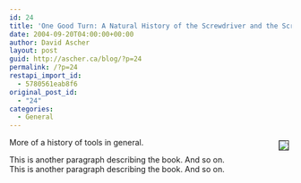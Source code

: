 ```yaml
---
id: 24
title: 'One Good Turn: A Natural History of the Screwdriver and the Screw'
date: 2004-09-20T04:00:00+00:00
author: David Ascher
layout: post
guid: http://ascher.ca/blog/?p=24
permalink: /?p=24
restapi_import_id:
  - 5780561eab8f6
original_post_id:
  - "24"
categories:
  - General
---
```

[<img class="book" hspace="5" vspace="5" border="1" align="right" src="http://images.amazon.com/images/P/0684867303.01.MZZZZZZZ.jpg" />](http://www.amazon.com/exec/obidos/tg/detail/-/0684867303)

More of a history of tools in general. 

This is another paragraph describing the book. And so on.  
This is another paragraph describing the book. And so on.